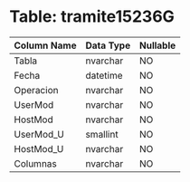 # Table: tramite15236G

| Column Name | Data Type | Nullable |
|-------------|-----------|----------|
| Tabla | nvarchar | NO |
| Fecha | datetime | NO |
| Operacion | nvarchar | NO |
| UserMod | nvarchar | NO |
| HostMod | nvarchar | NO |
| UserMod_U | smallint | NO |
| HostMod_U | nvarchar | NO |
| Columnas | nvarchar | NO |
